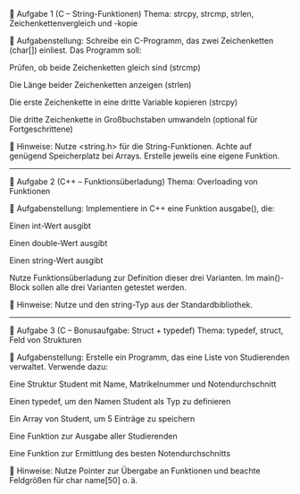 🧩 Aufgabe 1 (C – String-Funktionen)
Thema: strcpy, strcmp, strlen, Zeichenkettenvergleich und -kopie

📝 Aufgabenstellung:
Schreibe ein C-Programm, das zwei Zeichenketten (char[]) einliest.
Das Programm soll:

Prüfen, ob beide Zeichenketten gleich sind (strcmp)

Die Länge beider Zeichenketten anzeigen (strlen)

Die erste Zeichenkette in eine dritte Variable kopieren (strcpy)

Die dritte Zeichenkette in Großbuchstaben umwandeln (optional für Fortgeschrittene)

🔑 Hinweise: Nutze <string.h> für die String-Funktionen. Achte auf genügend Speicherplatz bei Arrays.
Erstelle jeweils eine eigene Funktion.

--------------------------------------------------------------------------------------------------------------------------------------------------------------
🧩 Aufgabe 2 (C++ – Funktionsüberladung)
Thema: Overloading von Funktionen

📝 Aufgabenstellung:
Implementiere in C++ eine Funktion ausgabe(), die:

Einen int-Wert ausgibt

Einen double-Wert ausgibt

Einen string-Wert ausgibt

Nutze Funktionsüberladung zur Definition dieser drei Varianten.
Im main()-Block sollen alle drei Varianten getestet werden.

🔑 Hinweise: Nutze <iostream> und den string-Typ aus der Standardbibliothek.

--------------------------------------------------------------------------------------------------------------------------------------------------------------

🧠 Aufgabe 3 (C – Bonusaufgabe: Struct + typedef)
Thema: typedef, struct, Feld von Strukturen

📝 Aufgabenstellung:
Erstelle ein Programm, das eine Liste von Studierenden verwaltet.
Verwende dazu:

Eine Struktur Student mit Name, Matrikelnummer und Notendurchschnitt

Einen typedef, um den Namen Student als Typ zu definieren

Ein Array von Student, um 5 Einträge zu speichern

Eine Funktion zur Ausgabe aller Studierenden

Eine Funktion zur Ermittlung des besten Notendurchschnitts

🔑 Hinweise: Nutze Pointer zur Übergabe an Funktionen und beachte Feldgrößen für char name[50] o. ä.
